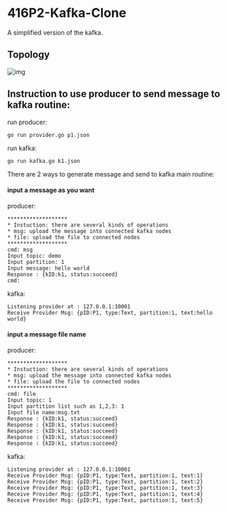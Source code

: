 # 416P2-Kafka-Clone
A simplified version of the kafka.

## Topology
![img](https://github.com/srinjoyc/416P2-Kafka-Clone/topology.png?raw=true)

## Instruction to use producer to send message to kafka routine:
run producer:
```shell
go run provider.go p1.json 
```
run kafka:
```shell
go run kafka.go k1.json 
```
There are 2 ways to generate message and send to kafka main routine:

#### input a message as you want

producer:
```
*******************
* Instuction: there are several kinds of operations
* msg: upload the message into connected kafka nodes
* file: upload the file to connected nodes
*******************
cmd: msg
Input topic: demo
Input partition: 1
Input message: hello world
Response : {kID:k1, status:succeed}
cmd: 

```

kafka:
```
Listening provider at : 127.0.0.1:10001
Receive Provider Msg: {pID:P1, type:Text, partition:1, text:hello world}
```

####  input a message file name
producer:
```
*******************
* Instuction: there are several kinds of operations
* msg: upload the message into connected kafka nodes
* file: upload the file to connected nodes
*******************
cmd: file
Input topic: 1
Input partition list such as 1,2,3: 1
Input file name:msg.txt
Response : {kID:k1, status:succeed}
Response : {kID:k1, status:succeed}
Response : {kID:k1, status:succeed}
Response : {kID:k1, status:succeed}
Response : {kID:k1, status:succeed}
```

kafka:
```
Listening provider at : 127.0.0.1:10001
Receive Provider Msg: {pID:P1, type:Text, partition:1, text:1}
Receive Provider Msg: {pID:P1, type:Text, partition:1, text:2}
Receive Provider Msg: {pID:P1, type:Text, partition:1, text:3}
Receive Provider Msg: {pID:P1, type:Text, partition:1, text:4}
Receive Provider Msg: {pID:P1, type:Text, partition:1, text:5}
```
